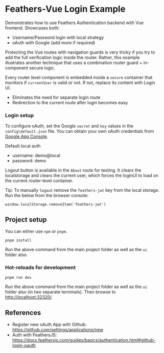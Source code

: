 # Feathers-Vue Login Example
Demonstrates how to use Feathers Authentication backend with Vue frontend. Showcases both:
- Username/Password login with local strategy
- oAuth with Google (add more if required)

Protecting the Vue routes with navigation guards is very tricky if you try to add the full verification logic inside the router. Rather, this example illustrates another technique that uses a combination router guard + in-component secure logic.

Every router level component is embedded inside a `secure` container that monitors if `currentUser` is valid or not. If not, replace its content with Login UI.
- Eliminates the need for separate login route
- Redirection to the current route after login becomes easy


### Login setup
To configure oAuth, set the Google `secret` and `key` values in the `config\default.json` file. You can obtain your own oAuth credentials from [Google App Console]( https://console.developers.google.com/apis/credentials?pli=1).

Default local auth
 - username: demo@local
 - password: demo

Logout button is available in the `About` route for testing. It clears the localstorage and clears the current user, which forces the loginUI to load on the current router-level container.

Tip: To manually `logout` remove the `feathers-jwt` key from the local storage. Run the below from the browser console:
````
window.localStorage.removeItem('feathers-jwt')
````


## Project setup
You can either use `npm` or `pnpm`. 
```
pnpm install
```
Run the above command from the main project folder as well as the `ui` folder also.

### Hot-reloads for development
```
pnpm run dev
```
Run the above command from the main project folder as well as the `ui` folder also (in two separate terminals). Then browse to [ http://localhost:32320/](http://localhost:32320/)

## References

- Register new oAuth App with Github: https://github.com/settings/applications/new
- Auth with FeathersJS: https://docs.feathersjs.com/guides/basics/authentication.html#github-login-oauth
